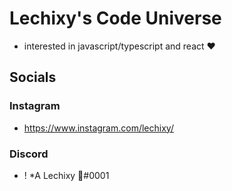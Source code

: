 # Lechixy's Code Universe
- interested in javascript/typescript and react ❤️

## Socials
### Instagram
- https://www.instagram.com/lechixy/
### Discord
- ! *A Lechixy 🦋#0001
